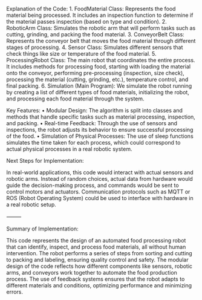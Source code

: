 Explanation of the Code:
	1.	FoodMaterial Class: Represents the food material being processed. It includes an inspection function to determine if the material passes inspection (based on type and condition).
	2.	RoboticArm Class: Simulates the robotic arm that will perform tasks such as cutting, grinding, and packing the food material.
	3.	ConveyorBelt Class: Represents the conveyor belt that moves the food material through different stages of processing.
	4.	Sensor Class: Simulates different sensors that check things like size or temperature of the food material.
	5.	ProcessingRobot Class: The main robot that coordinates the entire process. It includes methods for processing food, starting with loading the material onto the conveyor, performing pre-processing (inspection, size check), processing the material (cutting, grinding, etc.), temperature control, and final packing.
	6.	Simulation (Main Program): We simulate the robot running by creating a list of different types of food materials, initializing the robot, and processing each food material through the system.

Key Features:
	•	Modular Design: The algorithm is split into classes and methods that handle specific tasks such as material processing, inspection, and packing.
	•	Real-time Feedback: Through the use of sensors and inspections, the robot adjusts its behavior to ensure successful processing of the food.
	•	Simulation of Physical Processes: The use of sleep functions simulates the time taken for each process, which could correspond to actual physical processes in a real robotic system.

Next Steps for Implementation:

In real-world applications, this code would interact with actual sensors and robotic arms. Instead of random choices, actual data from hardware would guide the decision-making process, and commands would be sent to control motors and actuators. Communication protocols such as MQTT or ROS (Robot Operating System) could be used to interface with hardware in a real robotic setup.

⸻

Summary of Implementation:

This code represents the design of an automated food processing robot that can identify, inspect, and process food materials, all without human intervention. The robot performs a series of steps from sorting and cutting to packing and labeling, ensuring quality control and safety. The modular design of the code reflects how different components like sensors, robotic arms, and conveyors work together to automate the food production process. The use of feedback systems ensures that the robot adapts to different materials and conditions, optimizing performance and minimizing errors.
